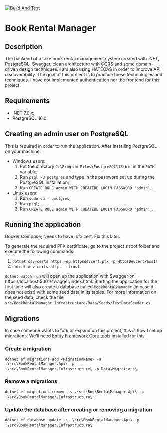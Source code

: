 [![Build And Test](https://github.com/gagibran/book-rental-manager/actions/workflows/build-and-test.yml/badge.svg)](https://github.com/gagibran/book-rental-manager/actions/workflows/build-and-test.yml)

# Book Rental Manager

## Description
The backend of a fake book rental management system created with .NET, PostgreSQL, Swagger, clean architecture with CQRS and some domain-driven design techniques. I am also using HATEOAS in order to improve API discoverability. The goal of this project is to practice these technologies and techniques. I have not implemented authentication nor the frontend for this project.

## Requirements
* .NET 7.0.x;
* PostgreSQL 16.0.

## Creating an admin user on PostgreSQL
This is required in order to run the application. After installing PostgreSQL on your machine:
* Windows users:
    1. Put the directory `C:\Program Files\PostgreSQL\15\bin` in the `PATH` variable;
    2. Run `psql -U postgres` and type in the password set up during the PostgreSQL installation;
    3. Run `CREATE ROLE admin WITH CREATEDB LOGIN PASSWORD 'admin';`.
* Linux users:
    1. Run `sudo su - postgres`;
    2. Run `psql`;
    3. Run `CREATE ROLE admin WITH CREATEDB LOGIN PASSWORD 'admin';`.

## Running the application
Docker Compose; Needs to have .pfx cert. Fix this later.

To generate the required PFX certificate, go to the project's root folder and execute the following commands:
1. `dotnet dev-certs https -ep httpsdevcert.pfx -p HttpsDevCertPass1!`
2. `dotnet dev-certs https --trust`.

`dotnet watch run` will open up the application with Swagger on https://localhost:5001/swagger/index.html. Starting the application for the first time will also create a database called `BookRentalManager` (in case it does not exist) with some seed data in its tables. For more information on the seed data, check the file `src/BookRentalManager.Infrastructure/Data/Seeds/TestDataSeeder.cs`.

## Migrations
In case someone wants to fork or expand on this project, this is how I set up migrations. We'll need [Entity Framework Core tools](https://learn.microsoft.com/en-us/ef/core/cli/dotnet) installed for this.

### Create a migration
`dotnet ef migrations add <MigrationName> -s .\src\BookRentalManager.Api\ -p .\src\BookRentalManager.Infrastructure\ -o Data\Migrations\`.

### Remove a migrations
`dotnet ef migrations remove -s .\src\BookRentalManager.Api\ -p .\src\BookRentalManager.Infrastructure\`.

### Update the database after creating or removing a migration
`dotnet ef database update -s .\src\BookRentalManager.Api\ -p .\src\BookRentalManager.Infrastructure\`.